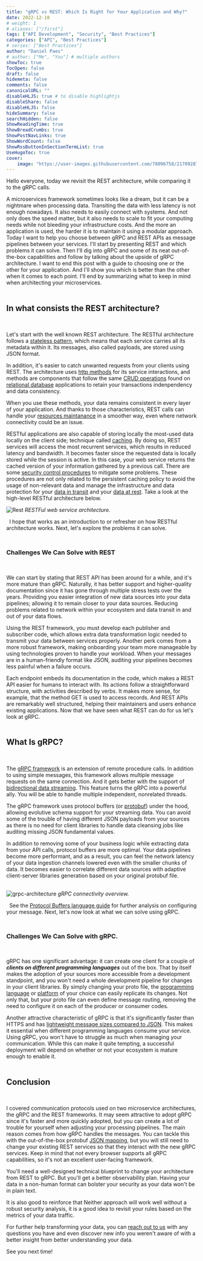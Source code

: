 ```yaml
---
title: "gRPC vs REST: Which Is Right for Your Application and Why?"
date: 2022-12-18
# weight: 1
# aliases: ["/first"]
tags: ["API Development", "Security", "Best Practices"]
categories: ["API", "Best Practices"]
# series: ["Best Practices"]
author: "Daniel Paes"
# author: ["Me", "You"] # multiple authors
showToc: true
TocOpen: false
draft: false
hidemeta: false
comments: false
canonicalURL: ""
disableHLJS: true # to disable highlightjs
disableShare: false
disableHLJS: false
hideSummary: false
searchHidden: false
ShowReadingTime: true
ShowBreadCrumbs: true
ShowPostNavLinks: true
ShowWordCount: false
ShowRssButtonInSectionTermList: true
UseHugoToc: true
cover:
    image: "https://user-images.githubusercontent.com/78096758/217092871-649e97aa-3eed-4132-8d8f-b25ee2db1578.png" 
---
```


Hello everyone, today we revisit the REST architecture, while comparing it to the gRPC calls. 

A microservices framework sometimes looks like a dream, but it can be a nightmare when processing data. Transiting the data with less latency is not enough nowadays. It also needs to easily connect with systems. And not only does the speed matter, but it also needs to scale to fit your computing needs while not bleeding your infrastructure costs. And the more an application is used, the harder it is to maintain it using a modular approach.
Today I want to help you choose between gRPC and REST APIs as message pipelines between your services. I'll start by presenting REST and which problems it can solve. Then I'll dig into gRPC and some of its neat out-of-the-box capabilities and follow by talking about the upside of gRPC architecture. I want to end this post with a guide to choosing one or the other for your application. And I'll show you which is better than the other when it comes to each point. I'll end by summarizing what to keep in mind when architecting your microservices.
<br /><br />

## <h2>In what consists the REST architecture?</h2><br />

Let's start with the well known REST architecture. The RESTful architecture follows a [stateless pattern](https://whatis.techtarget.com/definition/stateless), which means that each service carries all its metadata within it. Its messages, also called payloads, are stored using JSON format. 

In addition, it's easier to catch unwanted requests from your clients using REST. The architecture uses [http methods](https://restfulapi.net/http-methods/) for its service interactions, and methods are components that follow the same [CRUD operations](https://www.techtarget.com/searchdatamanagement/definition/CRUD-cycle?_gl=1*14yg8z1*_ga*Mzg5NjExNjY2LjE2NDI4MDE1MzY.*_ga_TQKE4GS5P9*MTY0NjE3MTM2NS41LjEuMTY0NjE3MTk4NC4w&_ga=2.113472391.1839572985.1646171366-389611666.1642801536) found on [relational database](https://www.techtarget.com/searchdatamanagement/definition/relational-database) applications to retain your transactions indenpendency and data consistency. 

When you use these methods, your data remains consistent in every layer of your application. And thanks to those characteristics, REST calls can handle your [resources maintanance](https://restfulapi.net/resource-naming/) in a smoother way, even where network connectivity could be an issue.

RESTful applications are also capable of storing locally the most-used data locally on the client side; technique called [caching](https://restfulapi.net/caching/). By doing so, REST services will access the most recurrent services, which results in reduced latency and bandwidth. It becomes faster since the requested data is locally stored while the session is active. In this case, your web service returns the cached version of your information gathered by a previous call. There are some [security control procedures](https://restfulapi.net/security-essentials/) to mitigate some problems. These procedures are not only related to the persistent caching policy to avoid the usage of non-relevant data and manage the infrastructure and data protection for your [data in transit](https://en.wikipedia.org/wiki/Data_in_transit) and your [data at rest](https://en.wikipedia.org/wiki/Data_at_rest). Take a look at the high-level RESTful architecture below.


![Rest](https://user-images.githubusercontent.com/78096758/217092492-4ed0fab0-9372-40c6-960b-7e2cea8698d3.png)
_RESTFul web service architecture._

 
I hope that works as an introduction to or refresher on how RESTful architecture works. Next, let's explore the problems it can solve.
<br /><br />

## <h3>Challenges We Can Solve with REST</h3><br />

We can start by stating that REST API has been around for a while, and it's more mature than gRPC. Naturally, it has better support and higher-quality documentation since it has gone through multiple stress tests over the years. Providing you easier integration of new data sources into your data pipelines; allowing it to remain closer to your data sources. Reducing problems related to network within your ecosystem and data transit in and out of your data flows.  

Using the REST framework, you must develop each publisher and subscriber code, which allows extra data transformation logic needed to transmit your data between services properly. Another perk comes from a more robust framework, making onboarding your team more manageable by using technologies proven to handle your workload. When your messages are in a human-friendly format like JSON, auditing your pipelines becomes less painful when a failure occurs.

Each endpoint embeds its documentation in the code, which makes a REST API easier for humans to interact with. Its actions follow a straightforward structure, with activities described by verbs. It makes more sense, for example, that the method GET is used to access records. And REST APIs are remarkably well structured, helping their maintainers and users enhance existing applications.
Now that we have seen what REST can do for us let's look at gRPC.
<br /><br />

## <h2>What Is gRPC?</h2><br />

The [gRPC framework](https://grpc.io/) is an extension of remote procedure calls. In addition to using simple messages, this framework allows multiple message requests on the same connection. And it gets better with the support of [bidirectional data streaming](https://grpc.io/docs/what-is-grpc/core-concepts/#bidirectional-streaming-rpc). This feature turns the gRPC into a powerful ally. You will be able to handle multiple independent, nonrelated threads. 

The gRPC framework uses protocol buffers (or [protobuf](https://developers.google.com/protocol-buffers/docs/overview)) under the hood, allowing evolutive schema support for your streaming data. You can avoid some of the trouble of having different JSON payloads from your sources as there is no need for client libraries to handle data cleansing jobs like auditing missing JSON fundamental values.

In addition to removing some of your business logic while extracting data from your API calls, protocol buffers are more optimal. Your data pipelines become more performant, and as a result, you can feel the network latency of your data ingestion channels lowered even with the smaller chunks of data. It becomes easier to correlate different data sources with adaptive client-server libraries generation based on your original protobuf file.
<br /><br />

![grpc-architecture](https://user-images.githubusercontent.com/78096758/217093080-4040c5d0-9e4e-4d5e-a143-4e1069e70606.png)
_gRPC connectivity overview._

 
See the [Protocol Buffers language guide](https://developers.google.com/protocol-buffers/docs/proto3#simple) for further analysis on configuring your message. Next, let's now look at what we can solve using gRPC.
<br /><br />

## <h3>Challenges We Can Solve with gRPC.</h3><br />

gRPC has one significant advantage: it can create one client for a couple of **_clients on different programming languages_** out of the box. That by itself makes the adoption of your sources more accessible from a development standpoint, and you won't need a whole development pipeline for changes in your client libraries. By simply changing your proto file, the [programming language](https://grpc.io/docs/languages/) or [platform](https://grpc.io/docs/platforms/) of your choice can easily replicate its changes. Not only that, but your proto file can even define message routing, removing the need to configure it on each of the producer or consumer codes.

Another attractive characteristic of gRPC is that it's significantly faster than HTTPS and has [lightweight message sizes compared to JSON](https://auth0.com/blog/beating-json-performance-with-protobuf/). This makes it essential when different programming languages consume your service. Using gRPC, you won't have to struggle as much when managing your communication. While this can make it quite tempting, a successful deployment will depend on whether or not your ecosystem is mature enough to enable it.
<br /><br />

## <h2>Conclusion</h2><br />

I covered communication protocols used on two microservice architectures, the gRPC and the REST frameworks. It may seem attractive to adopt gRPC since it's faster and more quickly adopted, but you can create a lot of trouble for yourself when adjusting your processing pipelines. The main reason comes from how gRPC handles the messages. You can tackle this with the out-of-the-box protobuf [JSON mapping](https://developers.google.com/protocol-buffers/docs/proto3#json), but you will still need to change your existing REST services so that they interact with the new gRPC services. Keep in mind that not every browser supports all gRPC capabilities, so it's not an excellent user-facing framework.

You'll need a well-designed technical blueprint to change your architecture from REST to gRPC. But you'll get a better observability plan. Having your data in a non-human format can bolster your security as your data won't be in plain text. 

It is also good to reinforce that Neither approach will work well without a robust security analysis, it is a good idea to revisit your rules based on the metrics of your data traffic.

For further help transforming your data, you can [reach out to us](https://calendly.com/dawrlog) with any questions you have and even discover new info you weren't aware of with a better insight from better understanding your data.

See you next time!